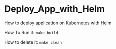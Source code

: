 # Deploy_App_with_Helm
How to deploy application on Kubernetes with Helm

How To Run it: `make build`

How to delete it: `make clean`
